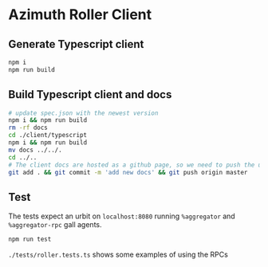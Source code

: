 # Azimuth Roller Client

## Generate Typescript client

```bash
npm i
npm run build
```

## Build Typescript client and docs

```bash
# update spec.json with the newest version
npm i && npm run build
rm -rf docs
cd ./client/typescript
npm i && npm run build
mv docs ../../.
cd ../..
# The client docs are hosted as a github page, so we need to push the updated version
git add . && git commit -m 'add new docs' && git push origin master
```

## Test

The tests expect an urbit on `localhost:8080` running `%aggregator` and `%aggregator-rpc` gall agents.

```bash
npm run test
```

`./tests/roller.tests.ts` shows some examples of using the RPCs

